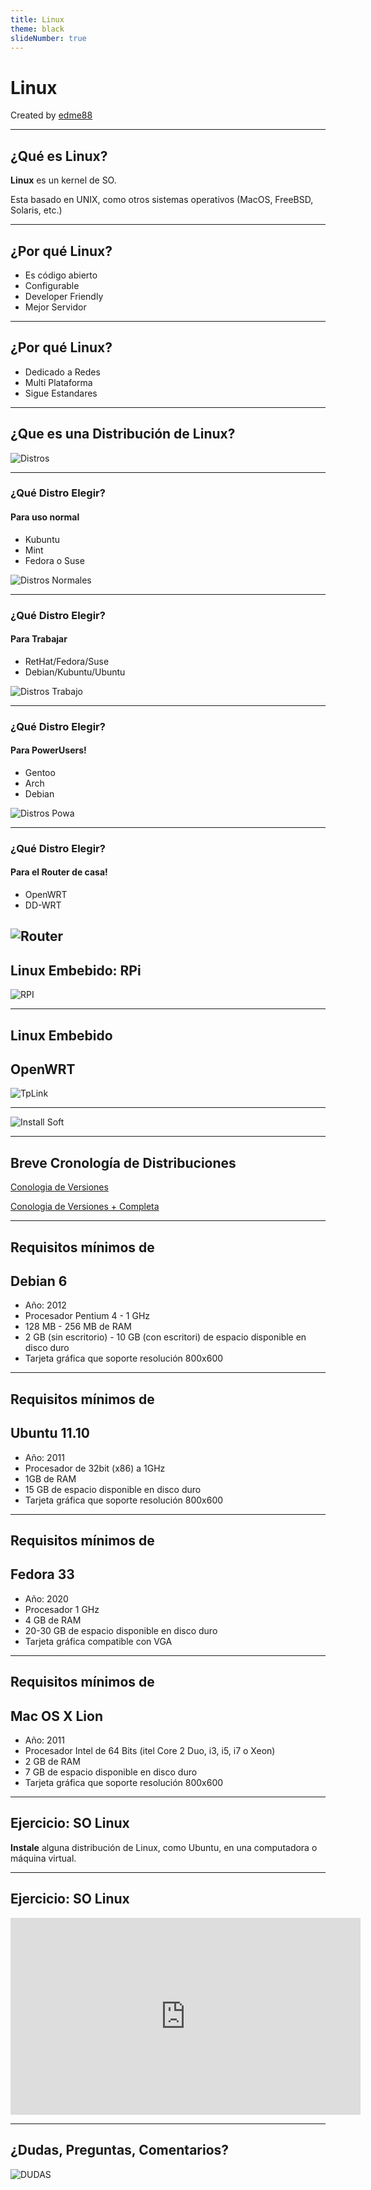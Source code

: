 ```yaml
---
title: Linux
theme: black
slideNumber: true
---
```


# Linux
Created by <i class="fab fa-telegram"></i>
[edme88]("https://t.me/edme88")

---
## ¿Qué es Linux?
**Linux** es un kernel de SO.

Esta basado en UNIX, como otros sistemas operativos (MacOS, FreeBSD, Solaris, etc.)

---
## ¿Por qué Linux?
* Es código abierto
* Configurable
* Developer Friendly
* Mejor Servidor

---
## ¿Por qué Linux?
* Dedicado a Redes
* Multi Plataforma
* Sigue Estandares

---
## ¿Que es una Distribución de Linux?
![Distros](images/configSO/distros.png)

---
### ¿Qué Distro Elegir?
#### Para uso normal
* Kubuntu
* Mint
* Fedora o Suse

![Distros Normales](images/configSO/userNormal.png)

---
### ¿Qué Distro Elegir?
#### Para Trabajar
* RetHat/Fedora/Suse
* Debian/Kubuntu/Ubuntu

![Distros Trabajo](images/configSO/workUser.png)

---
### ¿Qué Distro Elegir?
#### Para PowerUsers!
* Gentoo
* Arch
* Debian

![Distros Powa](images/configSO/powerUser.png)

---
### ¿Qué Distro Elegir?
#### Para el Router de casa!
* OpenWRT
* DD-WRT

![Router](images/configSO/router.png)
---
## Linux Embebido: RPi
![RPI](images/configSO/rpi.png)

---
## Linux Embebido
## OpenWRT

![TpLink](images/configSO/tplink.png)

---
![Install Soft](images/configSO/whenIinstallAsoftware.png)

---
## Breve Cronología de Distribuciones
[Conologia de Versiones](http://static.sigt.net/imagenes/2006/linea-cronologica-gnulinux.png)

[Conologia de Versiones + Completa](https://upload.wikimedia.org/wikipedia/commons/1/1b/Linux_Distribution_Timeline.svg)

---
## Requisitos mínimos de
## Debian 6
* Año: 2012
* Procesador Pentium 4 - 1 GHz
* 128 MB - 256 MB de RAM
* 2 GB (sin escritorio) - 10 GB (con escritori) de espacio disponible en disco duro
* Tarjeta gráfica que soporte resolución 800x600

---
## Requisitos mínimos de
## Ubuntu 11.10
* Año: 2011
* Procesador de 32bit (x86) a 1GHz
* 1GB de RAM
* 15 GB de espacio disponible en disco duro
* Tarjeta gráfica que soporte resolución 800x600

---
## Requisitos mínimos de
## Fedora 33
* Año: 2020
* Procesador 1 GHz
* 4 GB de RAM
* 20-30 GB de espacio disponible en disco duro
* Tarjeta gráfica compatible con VGA

---
## Requisitos mínimos de
## Mac OS X Lion
* Año: 2011
* Procesador Intel de 64 Bits (itel Core 2 Duo, i3, i5, i7 o Xeon)
* 2 GB de RAM
* 7 GB de espacio disponible en disco duro
* Tarjeta gráfica que soporte resolución 800x600


---
## Ejercicio: SO Linux
**Instale** alguna distribución de Linux, como Ubuntu, en una computadora o máquina virtual.

---
## Ejercicio: SO Linux
<iframe width="560" height="315" src="https://www.youtube.com/embed/xHPRv0-OXuM" frameborder="0" allow="accelerometer; autoplay; clipboard-write; encrypted-media; gyroscope; picture-in-picture" allowfullscreen></iframe>

---
## ¿Dudas, Preguntas, Comentarios?
![DUDAS](images/pregunta.gif)
